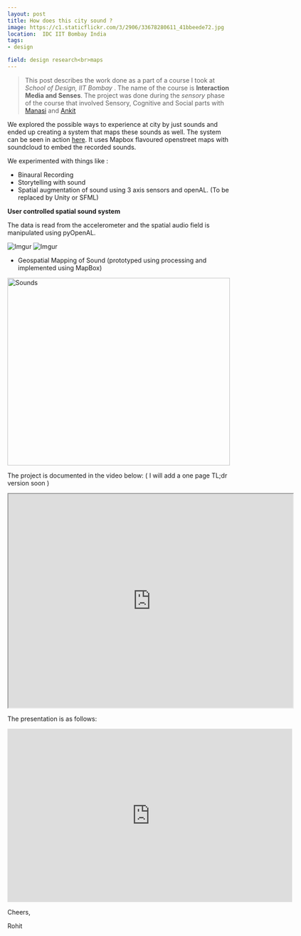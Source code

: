 ```yaml
---
layout: post
title: How does this city sound ?
image: https://c1.staticflickr.com/3/2906/33678280611_41bbeede72.jpg
location:  IDC IIT Bombay India
tags:
- design

field: design research<br>maps
---
```


> This post describes the work done as a part of a course I took at *School of Design, IIT Bombay* . The name of the course is **Interaction Media and Senses**. The project was done during the *sensory* phase of the course that involved Sensory, Cognitive and Social parts with [Manasi](https://www.behance.net/m_mankad) and [Ankit](https://www.behance.net/ankit_bansod)

We explored the possible ways to experience at city by just sounds and ended up creating a system that maps these sounds as well. The system can be seen in action [here](http://rohitg.in/soundsofcity.html). It uses Mapbox flavoured openstreet maps with soundcloud to embed the recorded sounds.

We experimented with things like :

- Binaural Recording
- Storytelling with sound
- Spatial augmentation of sound using 3 axis sensors and openAL. (To be replaced by Unity or SFML)



**User controlled spatial sound system**

The data is read from the accelerometer and the spatial audio field is manipulated using pyOpenAL.

![Imgur](https://i.imgur.com/4F5nXAu.png)
![Imgur](https://i.imgur.com/1wNFze1.png)

- Geospatial Mapping of Sound (prototyped using processing and implemented using MapBox)

<a data-flickr-embed="true"  href="https://www.flickr.com/photos/94411929@N06/33678280611/in/dateposted-public/" title="Sounds"><img src="https://c1.staticflickr.com/3/2906/33678280611_41bbeede72.jpg" width="500" height="421" alt="Sounds"></a><script async src="//embedr.flickr.com/assets/client-code.js" charset="utf-8"></script> 

The project is documented in the video below: ( I will add a one page TL;dr version soon )

<iframe src="https://drive.google.com/file/d/0B-2TEMdgVwl4RHNJcXJLd1IwYUU/preview" width="640" height="480"></iframe>

The presentation is as follows:

<iframe src="https://docs.google.com/presentation/d/1OpqOCdbN_42WugLY2KXdvVErJ96BkXanpejnTeZJ0Kg/embed?start=false&loop=false&delayms=3000" frameborder="0" width="640" height="389" allowfullscreen="true" mozallowfullscreen="true" webkitallowfullscreen="true"></iframe>



Cheers,

Rohit




  


 

